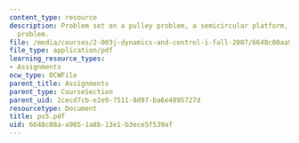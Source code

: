 ```yaml
---
content_type: resource
description: Problem set on a pulley problem, a semicircular platform, and a dumbbell
  problem.
file: /media/courses/2-003j-dynamics-and-control-i-fall-2007/6648c08aa9851a8b13e1b3ece5f539af_ps5.pdf
file_type: application/pdf
learning_resource_types:
- Assignments
ocw_type: OCWFile
parent_title: Assignments
parent_type: CourseSection
parent_uid: 2cecd7cb-e2e9-7511-8d97-ba6e4895727d
resourcetype: Document
title: ps5.pdf
uid: 6648c08a-a985-1a8b-13e1-b3ece5f539af
---
```

